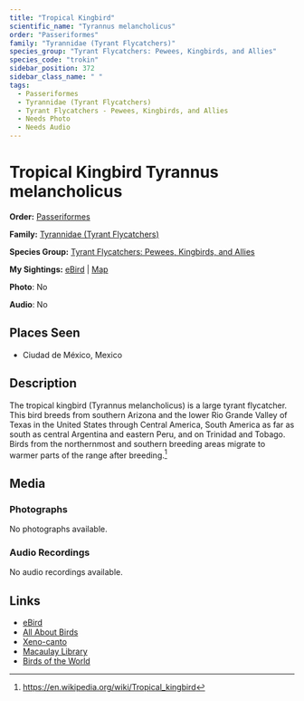```yaml
---
title: "Tropical Kingbird"
scientific_name: "Tyrannus melancholicus"
order: "Passeriformes"
family: "Tyrannidae (Tyrant Flycatchers)"
species_group: "Tyrant Flycatchers: Pewees, Kingbirds, and Allies"
species_code: "trokin"
sidebar_position: 372
sidebar_class_name: " "
tags: 
  - Passeriformes
  - Tyrannidae (Tyrant Flycatchers)
  - Tyrant Flycatchers - Pewees, Kingbirds, and Allies
  - Needs Photo
  - Needs Audio
---
```


# Tropical Kingbird <span className='sci_name'>Tyrannus melancholicus</span>

**Order:** [Passeriformes](/tags/passeriformes)

**Family:** [Tyrannidae (Tyrant Flycatchers)](/tags/tyrannidae-tyrant-flycatchers)

**Species Group:** [Tyrant Flycatchers: Pewees, Kingbirds, and Allies](/tags/tyrant-flycatchers-pewees-kingbirds-and-allies)

**My Sightings:** [eBird](https://ebird.org/lifelist?r=world&time=life&spp=trokin) | [Map](/map?species_code=trokin)

**Photo**: No 

**Audio**: No

## Places Seen

* Ciudad de México, Mexico

## Description
The tropical kingbird (Tyrannus melancholicus) is a large tyrant flycatcher. This bird breeds from southern Arizona and the lower Rio Grande Valley of Texas in the United States through Central America, South America as far as south as central Argentina and eastern Peru, and on Trinidad and Tobago. Birds from the northernmost and southern breeding areas migrate to warmer parts of the range after breeding.[^1]

[^1]: https://en.wikipedia.org/wiki/Tropical_kingbird

## Media
### Photographs
No photographs available.

### Audio Recordings
No audio recordings available.

## Links
* [eBird](https://ebird.org/species/trokin) 
* [All About Birds](https://www.allaboutbirds.org/guide/trokin) 
* [Xeno-canto](https://www.xeno-canto.org/species/tyrannus-melancholicus) 
* [Macaulay Library](https://search.macaulaylibrary.org/catalog?taxonCode=trokin&sort=rating_rank_desc)
* [Birds of the World](https://birdsoftheworld.org/bow/species/trokin)
